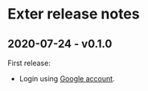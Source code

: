 # Exter release notes

## 2020-07-24 - v0.1.0

First release:

- Login using [Google account](https://www.google.com/account/about/).
